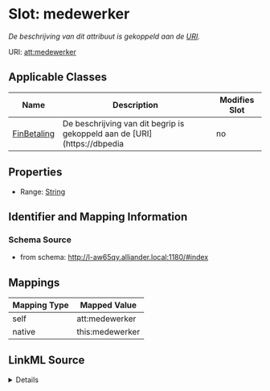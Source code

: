 

# Slot: medewerker


_De beschrijving van dit attribuut is gekoppeld aan de [URI](https://dbpedia.org/page/Uniform_Resource_Identifier)._



URI: [att:medewerker](https://data.alliander.com/att/medewerker)



<!-- no inheritance hierarchy -->





## Applicable Classes

| Name | Description | Modifies Slot |
| --- | --- | --- |
| [FinBetaling](FinBetaling.md) | De beschrijving van dit begrip is gekoppeld aan de [URI](https://dbpedia |  no  |







## Properties

* Range: [String](String.md)





## Identifier and Mapping Information







### Schema Source


* from schema: http://l-aw65qy.alliander.local:1180/#index




## Mappings

| Mapping Type | Mapped Value |
| ---  | ---  |
| self | att:medewerker |
| native | this:medewerker |




## LinkML Source

<details>
```yaml
name: medewerker
description: De beschrijving van dit attribuut is gekoppeld aan de [URI](https://dbpedia.org/page/Uniform_Resource_Identifier).
from_schema: http://l-aw65qy.alliander.local:1180/#index
rank: 1000
slot_uri: att:medewerker
identifier: false
alias: medewerker
domain_of:
- Fin__Betaling
range: string

```
</details>